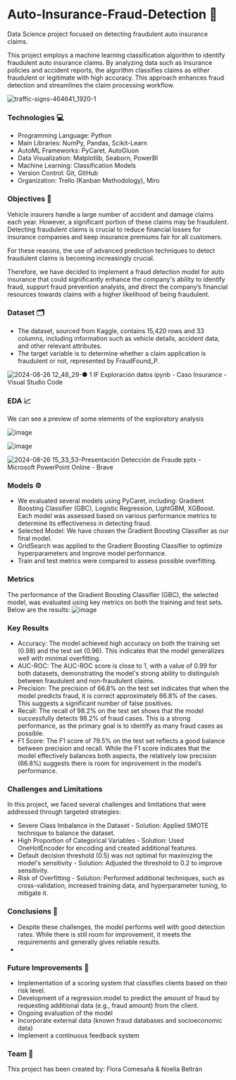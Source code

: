 # Auto-Insurance-Fraud-Detection 🚗
Data Science project focused on detecting fraudulent auto insurance claims.

This project employs a machine learning classification algorithm to identify fraudulent auto insurance claims. By analyzing data such as insurance policies and accident reports, the algorithm classifies claims as either fraudulent or legitimate with high accuracy. This approach enhances fraud detection and streamlines the claim processing workflow.

![traffic-signs-464641_1920-1](https://github.com/user-attachments/assets/2fcf7e1c-91a7-4661-97bf-344796aad03b)


### Technologies 💻
- Programming Language: Python
- Main Libraries: NumPy, Pandas, Scikit-Learn
- AutoML Frameworks: PyCaret, AutoGluon 
- Data Visualization: Matplotlib, Seaborn, PowerBI
- Machine Learning: Classification Models
- Version Control: Git, GitHub
- Organization: Trello (Kanban Methodology), Miro

### Objectives 🎯
Vehicle insurers handle a large number of accident and damage claims each year. However, a significant portion of these claims may be fraudulent. Detecting fraudulent claims is crucial to reduce financial losses for insurance companies and keep insurance premiums fair for all customers.

For these reasons, the use of advanced prediction techniques to detect fraudulent claims is becoming increasingly crucial.

Therefore, we have decided to implement a fraud detection model for auto insurance that could significantly enhance the company's ability to identify fraud, support fraud prevention analysts, and direct the company’s financial resources towards claims with a higher likelihood of being fraudulent.

### Dataset 🗂️
- The dataset, sourced from Kaggle, contains 15,420 rows and 33 columns, including information such as vehicle details, accident data, and other relevant attributes.
- The target variable is to determine whether a claim application is fraudulent or not, represented by FraudFound_P.
  
![2024-08-26 12_48_29-● 1 IF Exploración datos ipynb - Caso Insurance - Visual Studio Code](https://github.com/user-attachments/assets/22b6ff3e-3f5f-4dd7-83f5-8fdf4890f96c)

### EDA 📈
We can see a preview of some elements of the exploratory analysis


![image](https://github.com/user-attachments/assets/f5423ef5-77ff-43a5-9375-789b13eec6cf)

![image](https://github.com/user-attachments/assets/bef58645-fa71-42f7-8d71-c2368c96cb37)

![2024-08-26 15_33_53-Presentación Detección de Fraude pptx - Microsoft PowerPoint Online - Brave](https://github.com/user-attachments/assets/30905f66-683b-4c62-9500-d35e95dbe36a)



### Models ⚙️
- We evaluated several models using PyCaret, including: Gradient Boosting Classifier (GBC), Logistic Regression, LightGBM, XGBoost. Each model was assessed based on various performance metrics to determine its effectiveness in detecting fraud.
- Selected Model: We have chosen the Gradient Boosting Classifier as our final model. 
- GridSearch was applied to the Gradient Boosting Classifier to optimize hyperparameters and improve model performance.
- Train and test metrics were compared to assess possible overfitting.

### Metrics
The performance of the Gradient Boosting Classifier (GBC), the selected model, was evaluated using key metrics on both the training and test sets. Below are the results:
![image](https://github.com/user-attachments/assets/58bc5290-24dd-4ba1-a6e3-b001a844fba1)

### Key Results
- Accuracy: The model achieved high accuracy on both the training set (0.98) and the test set (0.96). This indicates that the model generalizes well with minimal overfitting.
- AUC-ROC: The AUC-ROC score is close to 1, with a value of 0.99 for both datasets, demonstrating the model's strong ability to distinguish between fraudulent and non-fraudulent claims.
- Precision: The precision of 66.8% on the test set indicates that when the model predicts fraud, it is correct approximately 66.8% of the cases. This suggests a significant number of false positives.
- Recall: The recall of 98.2% on the test set shows that the model successfully detects 98.2% of fraud cases. This is a strong performance, as the primary goal is to identify as many fraud cases as possible.
- F1 Score: The F1 score of 79.5% on the test set reflects a good balance between precision and recall. While the F1 score indicates that the model effectively balances both aspects, the relatively low precision (66.8%) suggests there is room for improvement in the model’s performance.

### Challenges and Limitations
In this project, we faced several challenges and limitations that were addressed through targeted strategies:

- Severe Class Imbalance in the Dataset - Solution: Applied SMOTE technique to balance the dataset.
- High Proportion of Categorical Variables - Solution: Used OneHotEncoder for encoding and created additional features.
- Default decision threshold (0.5) was not optimal for maximizing the model's sensitivity - Solution: Adjusted the threshold to 0.2 to improve sensitivity.
- Risk of Overfitting - Solution: Performed additional techniques, such as cross-validation, increased training data, and hyperparameter tuning, to mitigate it.

### Conclusions 📝
- Despite these challenges, the model performs well with good detection rates. While there is still room for improvement, it meets the requirements and generally gives reliable results.
- 
### Future Improvements 🔧
- Implementation of a scoring system that classifies clients based on their risk level.
- Development of a regression model to predict the amount of fraud by requesting additional data (e.g., fraud amount) from the client.
- Ongoing evaluation of the model
- Incorporate external data (known fraud databases and socioeconomic data)
- Implement a continuous feedback system
  
### Team 👥
This project has been created by: Flora Comesaña & Noelia Beltrán
